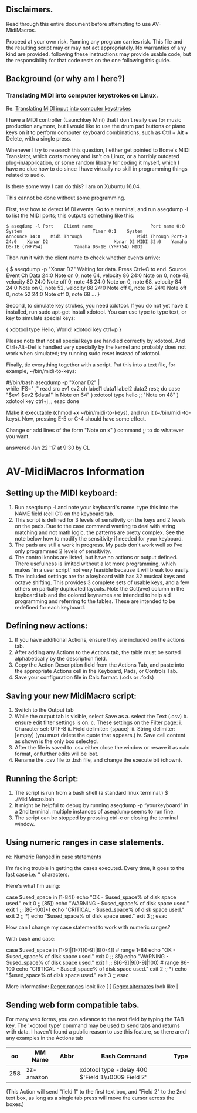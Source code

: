 ## Disclaimers. 

Read through this entire document before attempting to use AV-MidiMacros. 

Proceed at your own risk. Running any program carries risk. This file and the resulting script may or may  not act appropriately.  No warranties of any kind are provided. following these instructions may provide  usable code, but the responsibility for that code rests on the one following this guide.

## Background (or why am I here?) 

### Translating MIDI into computer keystrokes on Linux. 
Re: [Translating MIDI input into computer keystrokes](https://superuser.com/questions/1170136/translating-midi-input-into-computer-keystrokes-on-linux) 

I have a MIDI controller (Launchkey Mini) that I don't really use for music production anymore, but I would like to use the drum pad buttons or piano keys on it to perform computer keyboard combinations, such as Ctrl + Alt + Delete, with a single press.

Whenever I try to research this question, I either get pointed to Bome's MIDI Translator, which costs money and isn't on Linux, or a horribly outdated plug-in/application, or some random library for coding it myself, which I have no clue how to do since I have virtually no skill in programming things related to audio.

Is there some way I can do this? I am on Xubuntu 16.04.


This cannot be done without some programming.

First, test how to detect MIDI events. Go to a terminal, and run aseqdump -l to list the MIDI ports; this outputs something like this:

`$ aseqdump -l
 Port    Client name                      Port name
  0:0    System                           Timer
  0:1    System                           Announce
 14:0    Midi Through                     Midi Through Port-0
 24:0    Xonar D2                         Xonar D2 MIDI
 32:0    Yamaha DS-1E (YMF754)            Yamaha DS-1E (YMF754) MIDI`

Then run it with the client name to check whether events arrive:

{
$ aseqdump -p "Xonar D2"
Waiting for data. Press Ctrl+C to end.
Source  Event                  Ch  Data
 24:0   Note on                 0, note 64, velocity 86
 24:0   Note on                 0, note 48, velocity 80
 24:0   Note off                0, note 48
 24:0   Note on                 0, note 68, velocity 84
 24:0   Note on                 0, note 52, velocity 88
 24:0   Note off                0, note 64
 24:0   Note off                0, note 52
 24:0   Note off                0, note 68
...
}

Second, to simulate key strokes, you need xdotool. If you do not yet have it installed, run sudo apt-get install xdotool. You can use type to type text, or key to simulate special keys:

{
xdotool type Hello, World!
xdotool key ctrl+p
}

Please note that not all special keys are handled correctly by xdotool. And Ctrl+Alt+Del is handled very specially by the kernel and probably does not work when simulated; try running sudo reset instead of xdotool.

Finally, tie everything together with a script. Put this into a text file, for example, ~/bin/midi-to-keys:

#!/bin/bash
aseqdump -p "Xonar D2" | \
while IFS=" ," read src ev1 ev2 ch label1 data1 label2 data2 rest; do
    case "$ev1 $ev2 $data1" in
Note on 64" ) xdotool type hello ;;
        "Note on 48" ) xdotool key ctrl+j ;;
    esac
done

Make it executable (chmod +x ~/bin/midi-to-keys), and run it (~/bin/midi-to-keys). Now, pressing E-5 or C-4 should have some effect.

Change or add lines of the form "Note on x" ) command ;; to do whatever you want.

answered Jan 22 '17 at 9:30 by CL



# AV-MidiMacros Information

## Setting up the MIDI keyboard: 

   1. Run aseqdump -l and note your keyboard's name. type this into the NAME field (cell C1) on the keyboard tab.
   2. This script is defined for 3 levels of sensitivity on the keys and 2 levels on the pads. Due to the case command wanting to deal with string matching and not math logic, the patterns are pretty complex.  See the note below how to modify the sensitivity if needed for your keyboard. 
   3. The pads are still a work in progress. My pads don't work well so I've only programmed 2 levels of sensitivity. 
   4. The control knobs are listed, but have no actions or output defined. There usefulness is limited without a lot more programming, which makes 'in a user script' not very feasible because it will break too easily.
   5. The included settings are for a keyboard with has 32 musical keys and octave shifting.  This provides 3 complete sets of usable keys, and a few others on partially duplicated layouts. Note the Oct(ave) column in the keyboard tab and the colored keynames are intended to help aid programming and referring to the tables. These are intended to be redefined for each keyboard. 

## Defining new actions: 

   1. If you have additional Actions, ensure they are included on the actions tab.
   2. After adding any Actions to the Actions tab, the table must be sorted alphabetically by the description field. 
   3. Copy the Action Description field from the Actions Tab, and paste into the appropriate Actions cell in the Keyboard, Pads, or Controls Tab.
   4. Save your configuration file in Calc format. (.ods or .fods)

## Saving your new MidiMacro script: 

   1. Switch to the Output tab
   2. While the output tab is visible, select Save as 
          a. select the Text (.csv)
          b. ensure edit filter settings is on. 
          c. These settings on the Filter page: 
               i. Character set: UTF-8
               ii. Field delimiter: {space}
               iii. String delimiter: [empty] (you must delete the quote that appears.)
               iv. Save cell content as shown is the only box selected.
   3. After the file is saved to .csv either close the window or resave it as calc format, or further edits will be lost.
   4. Rename the .csv file to .bsh file, and change the execute bit (chown). 

## Running the Script: 

   1. The script is run from a bash shell (a standard linux terminal.) $ ./MidiMacro.bsh 
   2. It might be helpful to debug by running aseqdump -p “yourkeyboard” in a 2nd terminal. multiple instances of aseqdump seems to run fine. 
   3. The script can be stopped by pressing ctrl-c or closing the terminal window. 
   


## Using numeric ranges in case statements.
re: [Numeric Ranged in case statements](https://stackoverflow.com/questions/30000649/using-numeric-ranges-in-a-case-statement)

I'm facing trouble in getting the cases executed. Every time, it goes to the last case i.e. * characters.

Here's what I'm using:

case $used_space in
    [1-84])
        echo "OK - $used_space% of disk space used."
        exit 0
        ;;
    [85])
        echo "WARNING - $used_space% of disk space used."
        exit 1
        ;;
    [86-100]*)
        echo "CRITICAL - $used_space% of disk space used."
        exit 2
        ;;
    *)
        echo "$used_space% of disk space used."
        exit 3
        ;;
esac

How can I change my case statement to work with numeric ranges?


With bash and case:

case $used_space in
  [1-9]|[1-7][0-9]|8[0-4]) # range 1-84
    echo "OK - $used_space% of disk space used."
    exit 0
    ;;
  85)
    echo "WARNING - $used_space% of disk space used."
    exit 1
    ;;
  8[6-9]|9[0-9]|100)        # range 86-100
    echo "CRITICAL - $used_space% of disk space used."
    exit 2
    ;;
  *)
    echo "$used_space% of disk space used."
    exit 3
     ;;
esac

More information: 
[Regex ranges](https://javascript.info/regexp-character-sets-and-ranges) look like [ ]
[Regex alternates](https://www.regular-expressions.info/alternation.html) look like |

## Sending web form compatible tabs. 

For many web forms, you can advance to the next field by typing the TAB key.  The 'xdotool type'
command may be used to send tabs and returns with data.  I haven't found a public reason to use
this feature, so there aren't any examples in the Actions tab

| oo  | MM Name   | Abbr | Bash Command                                      | Type |
| --- | --------- | ---- | ------------------------------------------------- | ---- |
| 258 | zz-amazon |      | xdotool type -delay 400 $'Field 1\\u0009 Field 2' |      |

(This Action will send "field 1" to the first text box, and "Field 2" to the 2nd text box, as long as a single tab press will move the cursor across the boxes.)
